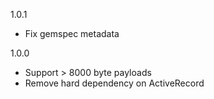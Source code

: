 1.0.1

- Fix gemspec metadata

1.0.0

- Support > 8000 byte payloads
- Remove hard dependency on ActiveRecord
